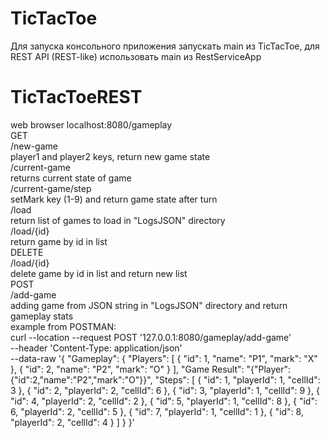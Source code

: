 # TicTacToe<br>
Для запуска консольного приложения запускать main из TicTacToe, для REST API (REST-like) использовать main из RestServiceApp<br>
# TicTacToeREST
web browser localhost:8080/gameplay<br>
GET<br>
/new-game<br>
    player1 and player2 keys, return new game state<br>
/current-game<br>
    returns current state of game<br>
/current-game/step<br>
        setMark key (1-9) and return game state after turn<br>
/load<br>
    return list of games to load in "LogsJSON" directory<br>
/load/{id}<br>
    return game by id in list<br>
DELETE<br>
/load/{id}<br>
    delete game by id in list and return new list<br>
POST<br>
/add-game<br>
    adding game from JSON string in "LogsJSON" directory and return gameplay stats<br>
    example from POSTMAN:<br>
    curl --location --request POST '127.0.0.1:8080/gameplay/add-game' \
--header 'Content-Type: application/json' \
--data-raw '{
    "Gameplay": {
        "Players": [
            {
                "id": 1,
                "name": "P1",
                "mark": "X"
            },
            {
                "id": 2,
                "name": "P2",
                "mark": "O"
            }
        ],
        "Game Result": "{\"Player\":{\"id\":2,\"name\":\"P2\",\"mark\":\"O\"}}",
        "Steps": [
            {
                "id": 1,
                "playerId": 1,
                "cellId": 3
            },
            {
                "id": 2,
                "playerId": 2,
                "cellId": 6
            },
            {
                "id": 3,
                "playerId": 1,
                "cellId": 9
            },
            {
                "id": 4,
                "playerId": 2,
                "cellId": 2
            },
            {
                "id": 5,
                "playerId": 1,
                "cellId": 8
            },
            {
                "id": 6,
                "playerId": 2,
                "cellId": 5
            },
            {
                "id": 7,
                "playerId": 1,
                "cellId": 1
            },
            {
                "id": 8,
                "playerId": 2,
                "cellId": 4
            }
        ]
    }
}'
